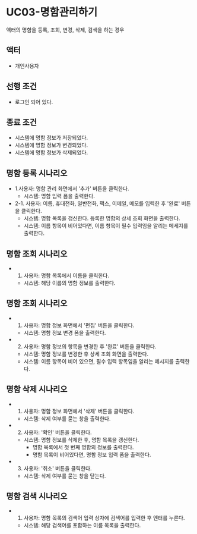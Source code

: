 # UC03-명함관리하기
액터의 명함을 등록, 조회, 변경, 삭제, 검색을 하는 경우

## 액터
- 개인사용자

## 선행 조건
- 로그인 되어 있다.
     
## 종료 조건
- 시스템에 명함 정보가 저장되었다.
- 시스템에 명함 정보가 변경되었다.
- 시스템에 명함 정보가 삭제되었다.
    
## 명함 등록 시나리오
- 1.사용자: 명함 관리 화면에서 '추가' 버튼을 클릭한다.
    - 시스템: 명함 입력 폼을 출력한다.
- 2-1. 사용자: 이름, 휴대전화, 일반전화, 팩스, 이메일, 메모를 입력한 후 '완료' 버튼을 클릭한다.
    - 시스템: 명함 목록을 갱신한다. 등록한 명함의 상세 조회 화면을 출력한다.
    - 시스템: 이름 항목이 비어있다면, 이름 항목이 필수 입력임을 알리는 메세지를 출력한다.

## 명함 조회 시나리오
- 1. 사용자: 명함 목록에서 이름을 클릭한다.
    - 시스템: 해당 이름의 명함 정보를 출력한다.

## 명함 조회 시나리오
- 1. 사용자: 명함 정보 화면에서 '편집' 버튼을 클릭한다.
    - 시스템: 명함 정보 변경 폼을 출력한다.
- 2. 사용자: 명함 정보의 항목을 변경한 후 '완료' 버튼을 클릭한다.
    - 시스템: 명함 정보를 변경한 후 상세 조회 화면을 출력한다.
    - 시스템: 이름 항목이 비어 있으면, 필수 입력 항목임을 알리는 메시지를 출력한다.
    
## 명함 삭제 시나리오
- 1. 사용자: 명함 정보 화면에서 '삭제' 버튼을 클릭한다.
    - 시스템: 삭제 여부를 묻는 창을 출력한다.
- 2. 사용자: '확인' 버튼을 클릭한다.
    - 시스템: 명함 정보를 삭제한 후, 명함 목록을 갱신한다.
         - 명함 목록에서 첫 번째 명함의 정보를 출력한다.
         - 명함 목록이 비어있다면, 명함 정보 입력 폼을 출력한다.
- 3. 사용자: '취소' 버튼을 클릭한다.
    - 시스템: 삭제 여부를 묻는 창을 닫는다.
    
## 명함 검색 시나리오
- 1. 사용자: 명함 목록의 검색어 입력 상자에 검색어를 입력한 후 엔터를 누른다.
    - 시스템: 해당 검색어를 포함하는 이름 목록을 출력한다.










